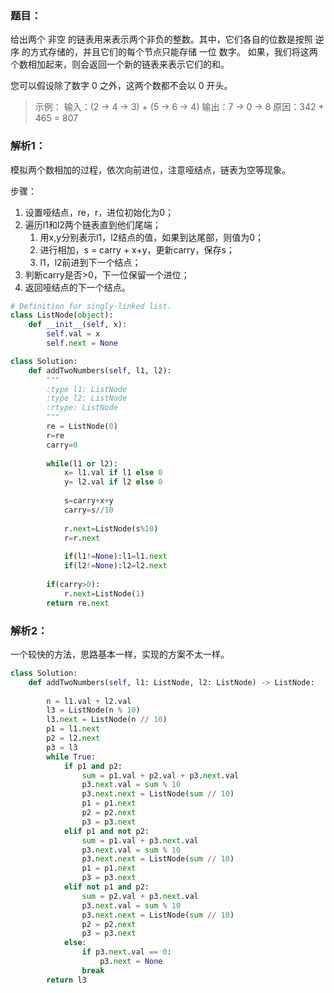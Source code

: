 ### 题目：
给出两个 非空 的链表用来表示两个非负的整数。其中，它们各自的位数是按照 逆序 的方式存储的，并且它们的每个节点只能存储 一位 数字。
如果，我们将这两个数相加起来，则会返回一个新的链表来表示它们的和。

您可以假设除了数字 0 之外，这两个数都不会以 0 开头。
>示例：
输入：(2 -> 4 -> 3) + (5 -> 6 -> 4)
输出：7 -> 0 -> 8
原因：342 + 465 = 807

### 解析1：
模拟两个数相加的过程，依次向前进位，注意哑结点，链表为空等现象。

步骤：
1. 设置哑结点，re，r，进位初始化为0；
2. 遍历l1和l2两个链表直到他们尾端；
   1. 用x,y分别表示l1，l2结点的值，如果到达尾部，则值为0；
   2. 进行相加，s = carry + x+y，更新carry，保存s；
   3. l1，l2前进到下一个结点；
3. 判断carry是否>0，下一位保留一个进位；
4. 返回哑结点的下一个结点。

   

```python
# Definition for singly-linked list.
class ListNode(object):
    def __init__(self, x):
        self.val = x
        self.next = None

class Solution:
    def addTwoNumbers(self, l1, l2):
        """
        :type l1: ListNode
        :type l2: ListNode
        :rtype: ListNode
        """
        re = ListNode(0)
        r=re
        carry=0
        
        while(l1 or l2):
            x= l1.val if l1 else 0
            y= l2.val if l2 else 0
            
            s=carry+x+y
            carry=s//10
            
            r.next=ListNode(s%10)
            r=r.next
            
            if(l1!=None):l1=l1.next
            if(l2!=None):l2=l2.next
                
        if(carry>0):
            r.next=ListNode(1)
        return re.next
```

### 解析2：
一个较快的方法，思路基本一样，实现的方案不太一样。

```python
class Solution:
    def addTwoNumbers(self, l1: ListNode, l2: ListNode) -> ListNode:
        
        n = l1.val + l2.val
        l3 = ListNode(n % 10)
        l3.next = ListNode(n // 10)
        p1 = l1.next
        p2 = l2.next
        p3 = l3
        while True:
            if p1 and p2:
                sum = p1.val + p2.val + p3.next.val
                p3.next.val = sum % 10
                p3.next.next = ListNode(sum // 10)
                p1 = p1.next
                p2 = p2.next
                p3 = p3.next
            elif p1 and not p2:
                sum = p1.val + p3.next.val
                p3.next.val = sum % 10
                p3.next.next = ListNode(sum // 10)
                p1 = p1.next
                p3 = p3.next
            elif not p1 and p2:
                sum = p2.val + p3.next.val
                p3.next.val = sum % 10
                p3.next.next = ListNode(sum // 10)
                p2 = p2.next
                p3 = p3.next
            else:
                if p3.next.val == 0:
                    p3.next = None
                break
        return l3
```


